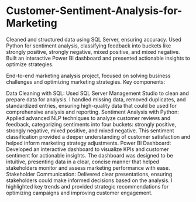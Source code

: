 # Customer-Sentiment-Analysis-for-Marketing
Cleaned and structured data using SQL Server, ensuring accuracy. Used Python for sentiment analysis, classifying feedback into buckets like strongly positive, strongly negative, mixed positive, and mixed negative. Built an interactive Power BI dashboard and presented actionable insights to optimize strategies.

End-to-end marketing analysis project, focused on solving business challenges and optimizing marketing strategies. Key components:

Data Cleaning with SQL: Used SQL Server Management Studio to clean and prepare data for analysis. I handled missing data, removed duplicates, and standardized entries, ensuring high-quality data that could be used for comprehensive analysis and reporting.
Sentiment Analysis with Python: Applied advanced NLP techniques to analyze customer reviews and feedback, categorizing sentiments into four buckets: strongly positive, strongly negative, mixed positive, and mixed negative. This sentiment classification provided a deeper understanding of customer satisfaction and helped inform marketing strategy adjustments.
Power BI Dashboard: Developed an interactive dashboard to visualize KPIs and customer sentiment for actionable insights. The dashboard was designed to be intuitive, presenting data in a clear, concise manner that helped stakeholders monitor and assess marketing performance with ease.
Stakeholder Communication: Delivered clear presentations, ensuring stakeholders could make informed decisions based on the analysis. I highlighted key trends and provided strategic recommendations for optimizing campaigns and improving customer engagement.
